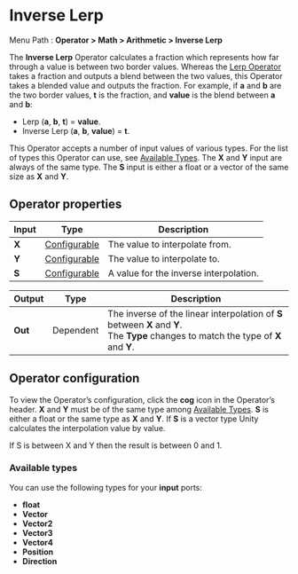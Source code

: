 # Inverse Lerp

Menu Path : **Operator > Math > Arithmetic > Inverse Lerp**  

The **Inverse Lerp** Operator calculates a fraction which represents how far through a value is between two border values. Whereas the [Lerp Operator](Operator-Lerp.md) takes a fraction and outputs a blend between the two values, this Operator takes a blended value and outputs the fraction. For example, if **a** and **b** are the two border values, **t** is the fraction, and **value** is the blend between **a** and **b**:

* Lerp (**a**, **b**, **t**) = **value**.
* Inverse Lerp (**a**, **b**, **value**) = **t**.

This Operator accepts a number of input values of various types. For the list of types this Operator can use, see [Available Types](#AvailableTypes). The **X** and **Y** input are always of the same type. The **S** input is either a float or a vector of the same size as **X** and **Y**.

## Operator properties

| **Input** | **Type**                                | **Description**                        |
| --------- | --------------------------------------- | -------------------------------------- |
| **X**     | [Configurable](#operator-configuration) | The value to interpolate from.         |
| **Y**     | [Configurable](#operator-configuration) | The value to interpolate to.           |
| **S**     | [Configurable](#operator-configuration) | A value for the inverse interpolation. |

| **Output** | **Type**  | **Description**                                              |
| ---------- | --------- | ------------------------------------------------------------ |
| **Out**    | Dependent | The inverse of the linear interpolation of **S** between **X** and **Y**.<br/>The **Type** changes to match the type of **X** and **Y**. |

## Operator configuration

To view the Operator’s configuration, click the **cog** icon in the Operator’s header. **X** and **Y** must be of the same type among [Available Types](#AvailableTypes). **S** is either a float or the same type as **X** and **Y**. If **S** is a vector type Unity calculates the interpolation value by value.

If S is between X and Y then the result is between 0 and 1.

<a name="AvailableTypes"></a>

### Available types

You can use the following types for your **input** ports:

- **float**
- **Vector**
- **Vector2**
- **Vector3**
- **Vector4**
- **Position**
- **Direction**